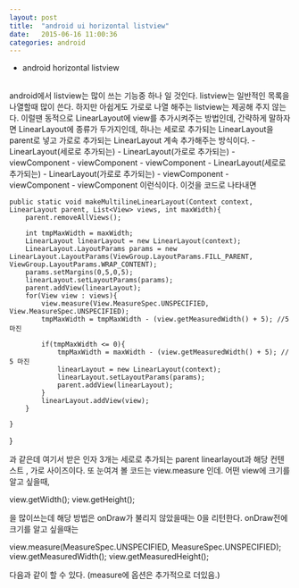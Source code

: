 ```yaml
---
layout: post
title:  "android ui horizontal listview"
date:   2015-06-16 11:00:36
categories: android 
--- 
```

- android horizontal listview
 <br>
android에서 listview는 많이 쓰는 기능중 하나 일 것인다.
listview는 일반적인 목록을 나열할때 많이 쓴다.
하지만 아쉽게도 가로로 나열 해주는 listview는 제공해 주지 않는다.
이럴땐 동적으로 LinearLayout에 view를 추가시켜주는 방법인데,
간략하게 말하자면 LinearLayout에 종류가 두가지인데, 하나는 세로로 추가되는 LinearLayout을 
parent로 넣고 가로로 추가되는 LinearLayout 계속 추가해주는 방식이다.
 - LinearLayout(세로로 추가되는)
 	- LinearLayout(가로로 추가되는)
 		- viewComponent
 		- viewComponent
 		- viewComponent
  - LinearLayout(세로로 추가되는)
 	- LinearLayout(가로로 추가되는)
 		- viewComponent
 		- viewComponent
 		- viewComponent
이런식이다.
이것을 코드로 나타내면


    public static void makeMultilineLinearLayout(Context context, LinearLayout parent, List<View> views, int maxWidth){
        parent.removeAllViews();

        int tmpMaxWidth = maxWidth;
        LinearLayout linearLayout = new LinearLayout(context);
        LinearLayout.LayoutParams params = new LinearLayout.LayoutParams(ViewGroup.LayoutParams.FILL_PARENT, ViewGroup.LayoutParams.WRAP_CONTENT);
        params.setMargins(0,5,0,5);
        linearLayout.setLayoutParams(params);
        parent.addView(linearLayout);
        for(View view : views){
            view.measure(View.MeasureSpec.UNSPECIFIED, View.MeasureSpec.UNSPECIFIED);
            tmpMaxWidth = tmpMaxWidth - (view.getMeasuredWidth() + 5); //5 마진

            if(tmpMaxWidth <= 0){
                tmpMaxWidth = maxWidth - (view.getMeasuredWidth() + 5); // 5 마진
                linearLayout = new LinearLayout(context);
                linearLayout.setLayoutParams(params);
                parent.addView(linearLayout);
            }
            linearLayout.addView(view);
        }

    }
}

과 같은데 
여기서 받은 인자 3개는 세로로 추가되는 parent linearlayout과 해당 컨텐스트 , 가로 사이즈이다.
또 눈여겨 볼 코드는 view.measure 인데.
어떤 view에 크기를 알고 싶을때,


 view.getWidth();
 view.getHeight();


 을 많이쓰는데 해당 방법은 onDraw가 불리지 않았을때는 0을 리턴한다.
 onDraw전에 크기를 알고 싶을때는 


 view.measure(MeasureSpec.UNSPECIFIED, MeasureSpec.UNSPECIFIED); 
view.getMeasuredWidth();
 view.getMeasuredHeight();


 다음과 같이 할 수 있다. (measure에 옵션은 추가적으로 더있음.)




